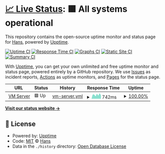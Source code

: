 # [📈 Live Status](https://uptime.itsrv.tw): <!--live status--> **🟩 All systems operational**

This repository contains the open-source uptime monitor and status page for [Hans](https://hans00.me/), powered by [Upptime](https://github.com/upptime/upptime).

[![Uptime CI](https://github.com/hans00/itsrv-uptime/workflows/Uptime%20CI/badge.svg)](https://github.com/hans00/itsrv-uptime/actions?query=workflow%3A%22Uptime+CI%22)
[![Response Time CI](https://github.com/hans00/itsrv-uptime/workflows/Response%20Time%20CI/badge.svg)](https://github.com/hans00/itsrv-uptime/actions?query=workflow%3A%22Response+Time+CI%22)
[![Graphs CI](https://github.com/hans00/itsrv-uptime/workflows/Graphs%20CI/badge.svg)](https://github.com/hans00/itsrv-uptime/actions?query=workflow%3A%22Graphs+CI%22)
[![Static Site CI](https://github.com/hans00/itsrv-uptime/workflows/Static%20Site%20CI/badge.svg)](https://github.com/hans00/itsrv-uptime/actions?query=workflow%3A%22Static+Site+CI%22)
[![Summary CI](https://github.com/hans00/itsrv-uptime/workflows/Summary%20CI/badge.svg)](https://github.com/hans00/itsrv-uptime/actions?query=workflow%3A%22Summary+CI%22)

With [Upptime](https://upptime.js.org), you can get your own unlimited and free uptime monitor and status page, powered entirely by a GitHub repository. We use [Issues](https://github.com/hans00/itsrv-uptime/issues) as incident reports, [Actions](https://github.com/hans00/itsrv-uptime/actions) as uptime monitors, and [Pages](https://uptime.itsrv.tw) for the status page.

<!--start: status pages-->
<!-- This summary is generated by Upptime (https://github.com/upptime/upptime) -->
<!-- Do not edit this manually, your changes will be overwritten -->
<!-- prettier-ignore -->
| URL | Status | History | Response Time | Uptime |
| --- | ------ | ------- | ------------- | ------ |
| <img alt="" src="https://favicons.githubusercontent.com/vm.itsrv.tw" height="13"> [VM Server](https://vm.itsrv.tw:8006) | 🟩 Up | [vm-server.yml](https://github.com/itsrv-tw/uptime/commits/HEAD/history/vm-server.yml) | <details><summary><img alt="Response time graph" src="./graphs/vm-server/response-time-week.png" height="20"> 742ms</summary><br><a href="https://uptime.itsrv.tw/history/vm-server"><img alt="Response time 648" src="https://img.shields.io/endpoint?url=https%3A%2F%2Fraw.githubusercontent.com%2Fitsrv-tw%2Fuptime%2FHEAD%2Fapi%2Fvm-server%2Fresponse-time.json"></a><br><a href="https://uptime.itsrv.tw/history/vm-server"><img alt="24-hour response time 633" src="https://img.shields.io/endpoint?url=https%3A%2F%2Fraw.githubusercontent.com%2Fitsrv-tw%2Fuptime%2FHEAD%2Fapi%2Fvm-server%2Fresponse-time-day.json"></a><br><a href="https://uptime.itsrv.tw/history/vm-server"><img alt="7-day response time 742" src="https://img.shields.io/endpoint?url=https%3A%2F%2Fraw.githubusercontent.com%2Fitsrv-tw%2Fuptime%2FHEAD%2Fapi%2Fvm-server%2Fresponse-time-week.json"></a><br><a href="https://uptime.itsrv.tw/history/vm-server"><img alt="30-day response time 731" src="https://img.shields.io/endpoint?url=https%3A%2F%2Fraw.githubusercontent.com%2Fitsrv-tw%2Fuptime%2FHEAD%2Fapi%2Fvm-server%2Fresponse-time-month.json"></a><br><a href="https://uptime.itsrv.tw/history/vm-server"><img alt="1-year response time 648" src="https://img.shields.io/endpoint?url=https%3A%2F%2Fraw.githubusercontent.com%2Fitsrv-tw%2Fuptime%2FHEAD%2Fapi%2Fvm-server%2Fresponse-time-year.json"></a></details> | <details><summary><a href="https://uptime.itsrv.tw/history/vm-server">100.00%</a></summary><a href="https://uptime.itsrv.tw/history/vm-server"><img alt="All-time uptime 99.96%" src="https://img.shields.io/endpoint?url=https%3A%2F%2Fraw.githubusercontent.com%2Fitsrv-tw%2Fuptime%2FHEAD%2Fapi%2Fvm-server%2Fuptime.json"></a><br><a href="https://uptime.itsrv.tw/history/vm-server"><img alt="24-hour uptime 100.00%" src="https://img.shields.io/endpoint?url=https%3A%2F%2Fraw.githubusercontent.com%2Fitsrv-tw%2Fuptime%2FHEAD%2Fapi%2Fvm-server%2Fuptime-day.json"></a><br><a href="https://uptime.itsrv.tw/history/vm-server"><img alt="7-day uptime 100.00%" src="https://img.shields.io/endpoint?url=https%3A%2F%2Fraw.githubusercontent.com%2Fitsrv-tw%2Fuptime%2FHEAD%2Fapi%2Fvm-server%2Fuptime-week.json"></a><br><a href="https://uptime.itsrv.tw/history/vm-server"><img alt="30-day uptime 100.00%" src="https://img.shields.io/endpoint?url=https%3A%2F%2Fraw.githubusercontent.com%2Fitsrv-tw%2Fuptime%2FHEAD%2Fapi%2Fvm-server%2Fuptime-month.json"></a><br><a href="https://uptime.itsrv.tw/history/vm-server"><img alt="1-year uptime 99.96%" src="https://img.shields.io/endpoint?url=https%3A%2F%2Fraw.githubusercontent.com%2Fitsrv-tw%2Fuptime%2FHEAD%2Fapi%2Fvm-server%2Fuptime-year.json"></a></details>

<!--end: status pages-->

[**Visit our status website →**](https://uptime.itsrv.tw)

## 📄 License

- Powered by: [Upptime](https://github.com/upptime/upptime)
- Code: [MIT](./LICENSE) © [Hans](https://hans00.me/)
- Data in the `./history` directory: [Open Database License](https://opendatacommons.org/licenses/odbl/1-0/)
